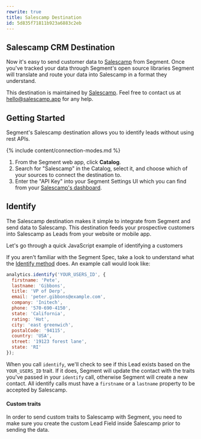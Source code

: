 ```yaml
---
rewrite: true
title: Salescamp Destination
id: 5d835f71811b923a6883c2eb
---
```

## Salescamp CRM Destination

Now it's easy to send customer data to [Salescamp](https://www.salescamp.app/?utm_source=segmentio&utm_medium=docs&utm_campaign=partners) from Segment. Once you've tracked your data through Segment's open source libraries Segment will translate and route your data into Salescamp in a format they understand.

This destination is maintained by [Salescamp](https://www.salescamp.app/?utm_source=segmentio&utm_medium=docs&utm_campaign=partners). Feel free to contact us at [hello@salescamp.app](mailto:hello@salescamp.app) for any help.

## Getting Started
Segment's Salescamp destination allows you to identify leads without using rest APIs.

{% include content/connection-modes.md %}

1. From the Segment web app, click **Catalog**.
2. Search for "Salescamp" in the Catalog, select it, and choose which of your sources to connect the destination to.
3. Enter the "API Key" into your Segment Settings UI which you can find from your [Salescamp's dashboard](https://dashboard.salescamp.app/settings/integrations).



## Identify

The Salescamp destination makes it simple to integrate from Segment and send data to Salescamp. This destination feeds your prospective customers into Salescamp as Leads from your website or mobile app.

Let's go through a quick JavaScript example of identifying a customers

If you aren't familiar with the Segment Spec, take a look to understand what the [Identify method](/docs/connections/spec/identify/) does. An example call would look like:

```js
analytics.identify('YOUR_USERS_ID', {
  firstname: 'Pete',
  lastname: 'Gibbons',
  title: 'VP of Derp',
  email: 'peter.gibbons@example.com',
  company: 'Initech',
  phone: '570-690-4150',
  state: 'California',
  rating: 'Hot',
  city: 'east greenwich',
  postalCode: '94115',
  country: 'USA',
  street: '19123 forest lane',
  state: 'RI'
});
```

When you call `identify`, we'll check to see if this Lead exists based on the `YOUR_USERS_ID`  trait. If it does, Segment will update the contact with the traits you've passed in your `identify` call, otherwise Segment will create a new contact. All identify calls must have a `firstname` or a `lastname` property to be accepted by Salescamp.


#### Custom traits

In order to send custom traits to Salescamp with Segment, you need to make sure you create the custom Lead Field inside Salescamp prior to sending the data.

